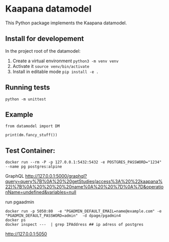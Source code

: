 # Kaapana datamodel

This Python package implements the Kaapana datamodel.


## Install for developement

In the project root of the datamodel:

1. Create a virtual environment `python3 -m venv venv`
2. Activate it `source venv/bin/activate`
3. Install in editable mode `pip install -e .`

## Running tests

```
python -m unittest
```

## Example

```
from datamodel import DM

print(dm.fancy_stuff())
```

## Test Container:
```
docker run --rm -P -p 127.0.0.1:5432:5432 -e POSTGRES_PASSWORD="1234" --name pg postgres:alpine
```
GraphQL
http://127.0.0.1:5000/graphql?query=query%7B%0A%20%20getStudies(access%3A%20%22kaapana%22)%7B%0A%20%20%20%20name%0A%20%20%7D%0A%7D&operationName=undefined&variables=null


run pgaadmin
```
docker run -p 5050:80  -e "PGADMIN_DEFAULT_EMAIL=name@example.com" -e "PGADMIN_DEFAULT_PASSWORD=admin"  -d dpage/pgadmin4
docker ps
docker inspect ---  | grep IPAddress ## ip adress of postgres
```
http://127.0.0.1:5050

